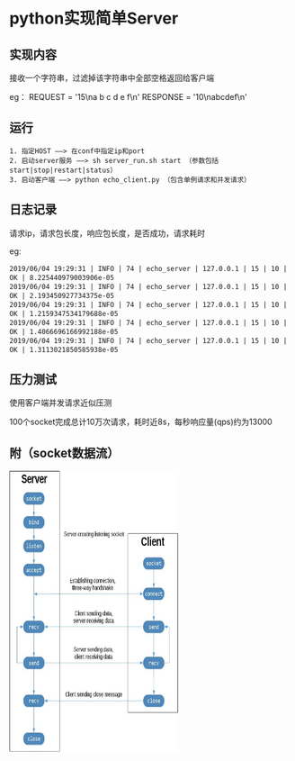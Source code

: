 # python实现简单Server

## 实现内容
接收一个字符串，过滤掉该字符串中全部空格返回给客户端

eg：
    REQUEST = '15\na b c d e f\n'
    RESPONSE = '10\nabcdef\n'

## 运行

    1. 指定HOST ——> 在conf中指定ip和port
    2. 启动server服务 ——> sh server_run.sh start （参数包括 start|stop|restart|status）
    3. 启动客户端 ——> python echo_client.py （包含单例请求和并发请求）

## 日志记录
请求ip，请求包长度，响应包长度，是否成功，请求耗时

eg:

    2019/06/04 19:29:31 | INFO | 74 | echo_server | 127.0.0.1 | 15 | 10 | OK | 8.225440979003906e-05
    2019/06/04 19:29:31 | INFO | 74 | echo_server | 127.0.0.1 | 15 | 10 | OK | 2.193450927734375e-05
    2019/06/04 19:29:31 | INFO | 74 | echo_server | 127.0.0.1 | 15 | 10 | OK | 1.2159347534179688e-05
    2019/06/04 19:29:31 | INFO | 74 | echo_server | 127.0.0.1 | 15 | 10 | OK | 1.4066696166992188e-05
    2019/06/04 19:29:31 | INFO | 74 | echo_server | 127.0.0.1 | 15 | 10 | OK | 1.3113021850585938e-05

## 压力测试

使用客户端并发请求近似压测

100个socket完成总计10万次请求，耗时近8s，每秒响应量(qps)约为13000

## 附（socket数据流）

<img src="./dat/socket_flow.png" width = "300" height = "500" alt="socket数据流" align=center />

